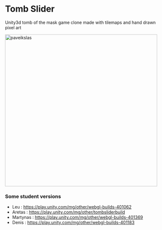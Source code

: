 # Tomb Slider
Unity3d tomb of the mask game clone
made with tilemaps and hand drawn pixel art

<img width="500" alt="paveikslas" src="https://github.com/lukaskornis/Tomb-Slider/assets/39262485/0485f659-0372-4a82-a4ae-3e67aac08c5f">


### Some student versions
- Leu : https://play.unity.com/mg/other/webgl-builds-401062
- Aretas : https://play.unity.com/mg/other/tombsliderbuild
- Martynas : https://play.unity.com/mg/other/webgl-builds-401369
- Denis : https://play.unity.com/mg/other/webgl-builds-401183

